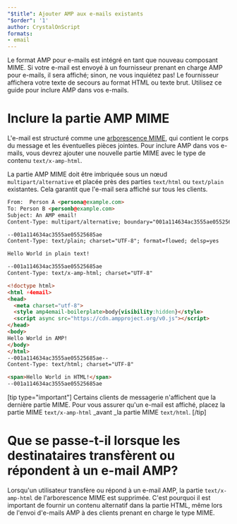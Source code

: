 ```yaml
---
"$title": Ajouter AMP aux e-mails existants
"$order": '1'
author: CrystalOnScript
formats:
- email
---
```


Le format AMP pour e-mails est intégré en tant que nouveau composant MIME. Si votre e-mail est envoyé à un fournisseur prenant en charge AMP pour e-mails, il sera affiché; sinon, ne vous inquiétez pas! Le fournisseur affichera votre texte de secours au format HTML ou texte brut. Utilisez ce guide pour inclure AMP dans vos e-mails.

# Inclure la partie AMP MIME

L'e-mail est structuré comme une [arborescence MIME](https://en.wikipedia.org/wiki/MIME), qui contient le corps du message et les éventuelles pièces jointes. Pour inclure AMP dans vos e-mails, vous devrez ajouter une nouvelle partie MIME avec le type de contenu `text/x-amp-html`.

La partie AMP MIME doit être imbriquée sous un nœud `multipart/alternative` et placée près des parties `text/html` ou `text/plain` existantes. Cela garantit que l'e-mail sera affiché sur tous les clients.

```html
From:  Person A <persona@example.com>
To: Person B <personb@example.com>
Subject: An AMP email!
Content-Type: multipart/alternative; boundary="001a114634ac3555ae05525685ae"

--001a114634ac3555ae05525685ae
Content-Type: text/plain; charset="UTF-8"; format=flowed; delsp=yes

Hello World in plain text!

--001a114634ac3555ae05525685ae
Content-Type: text/x-amp-html; charset="UTF-8"

<!doctype html>
<html ⚡4email>
<head>
  <meta charset="utf-8">
  <style amp4email-boilerplate>body{visibility:hidden}</style>
  <script async src="https://cdn.ampproject.org/v0.js"></script>
</head>
<body>
Hello World in AMP!
</body>
</html>
--001a114634ac3555ae05525685ae--
Content-Type: text/html; charset="UTF-8"

<span>Hello World in HTML!</span>
--001a114634ac3555ae05525685ae
```

[tip type="important"] Certains clients de messagerie n'affichent que la dernière partie MIME. Pour vous assurer qu'un e-mail est affiché, placez la partie MIME `text/x-amp-html` _avant _la partie MIME `text/html`. [/tip]

# Que se passe-t-il lorsque les destinataires transfèrent ou répondent à un e-mail AMP?

Lorsqu'un utilisateur transfère ou répond à un e-mail AMP, la partie `text/x-amp-html` de l'arborescence MIME est supprimée. C'est pourquoi il est important de fournir un contenu alternatif dans la partie HTML, même lors de l'envoi d'e-mails AMP à des clients prenant en charge le type MIME.
